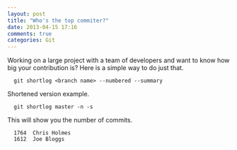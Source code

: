```yaml
---
layout: post
title: "Who's the top commiter?"
date: 2013-04-15 17:16
comments: true
categories: Git
---
```


Working on a large project with a team of developers and want to know how big your contribution is? Here is a simple way to do just that.

<!--more-->

```
  git shortlog <branch name> --numbered --summary
```

Shortened version example.

```
  git shortlog master -n -s
```

This will show you the number of commits.

```
  1764  Chris Holmes
  1612  Joe Bloggs
```
